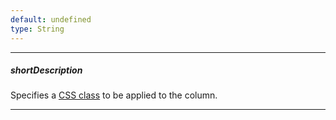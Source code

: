```yaml
---
default: undefined
type: String
---
```

---
##### shortDescription
Specifies a [CSS class](https://www.w3schools.com/cssref/sel_class.asp) to be applied to the column.

---
